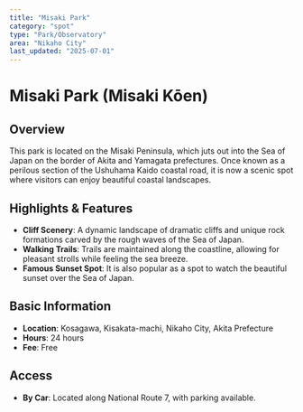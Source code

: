 ```yaml
---
title: "Misaki Park"
category: "spot"
type: "Park/Observatory"
area: "Nikaho City"
last_updated: "2025-07-01"
---
```


# Misaki Park (Misaki Kōen)

## Overview
This park is located on the Misaki Peninsula, which juts out into the Sea of Japan on the border of Akita and Yamagata prefectures. Once known as a perilous section of the Ushuhama Kaido coastal road, it is now a scenic spot where visitors can enjoy beautiful coastal landscapes.

## Highlights & Features
- **Cliff Scenery**: A dynamic landscape of dramatic cliffs and unique rock formations carved by the rough waves of the Sea of Japan.
- **Walking Trails**: Trails are maintained along the coastline, allowing for pleasant strolls while feeling the sea breeze.
- **Famous Sunset Spot**: It is also popular as a spot to watch the beautiful sunset over the Sea of Japan.

## Basic Information
- **Location**: Kosagawa, Kisakata-machi, Nikaho City, Akita Prefecture
- **Hours**: 24 hours
- **Fee**: Free

## Access
- **By Car**: Located along National Route 7, with parking available.